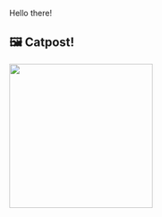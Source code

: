 Hello there!



## 🖼️ Catpost!

<sub>
    <img src="https://cdn2.thecatapi.com/images/asv.jpg" height="256">
</sub>

